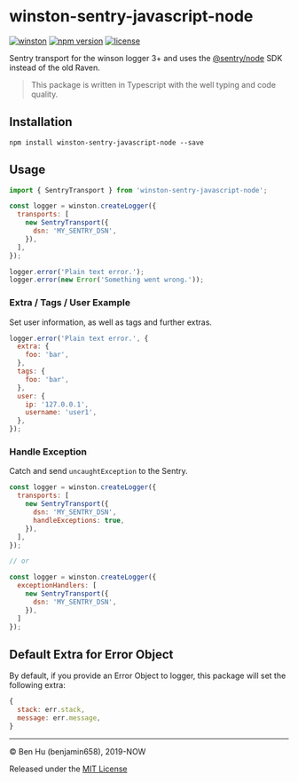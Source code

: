 # winston-sentry-javascript-node

[![winston](https://img.shields.io/badge/winston-3.x+-brightgreen.svg)](https://github.com/winstonjs/winston#handling-uncaught-exceptions-with-winston)
[![npm version](https://badge.fury.io/js/winston-sentry-javascript-node.svg)](https://badge.fury.io/js/winston-sentry-javascript-node)
[![license](https://img.shields.io/github/license/benjamin658/winston-sentry-javascript-node)](https://github.com/benjamin658/winston-sentry-javascript-node/blob/master/License)

Sentry transport for the winson logger 3+ and uses the [@sentry/node](https://github.com/getsentry/sentry-javascript/tree/master/packages/node) SDK instead of the old Raven.

> This package is written in Typescript with the well typing and code quality.

## Installation

`npm install winston-sentry-javascript-node --save`

## Usage

```javascript
import { SentryTransport } from 'winston-sentry-javascript-node';

const logger = winston.createLogger({
  transports: [
    new SentryTransport({
      dsn: 'MY_SENTRY_DSN',
    }),
  ],
});

logger.error('Plain text error.');
logger.error(new Error('Something went wrong.'));
```

### Extra / Tags / User Example

Set user information, as well as tags and further extras.

```javascript
logger.error('Plain text error.', {
  extra: {
    foo: 'bar',
  },
  tags: {
    foo: 'bar',
  },
  user: {
    ip: '127.0.0.1',
    username: 'user1',
  },
});
```

### Handle Exception

Catch and send `uncaughtException` to the Sentry.  

```javascript
const logger = winston.createLogger({
  transports: [
    new SentryTransport({
      dsn: 'MY_SENTRY_DSN',
      handleExceptions: true,
    }),
  ],
});

// or

const logger = winston.createLogger({
  exceptionHandlers: [
    new SentryTransport({
      dsn: 'MY_SENTRY_DSN',
    }),
  ]
});
```

## Default Extra for Error Object

By default, if you provide an Error Object to logger, this package will set the following extra:

```javascript
{
  stack: err.stack,
  message: err.message,
}
```

---

© Ben Hu (benjamin658), 2019-NOW

Released under the [MIT License](https://github.com/benjamin658/winston-sentry-javascript-node/blob/master/LICENSE)

